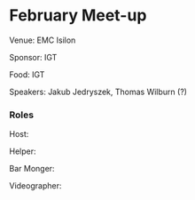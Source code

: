 # February Meet-up

Venue: EMC Isilon

Sponsor: IGT

Food: IGT

Speakers: Jakub Jedryszek, Thomas Wilburn (?)


### Roles

Host:

Helper:

Bar Monger: 

Videographer:
